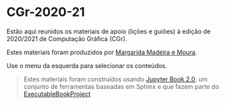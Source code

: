 # CGr-2020-21

Estão aqui reunidos os materiais de apoio (lições e guiões) à edição de 2020/2021 de Computação Gráfica (CGr).

Estes materiais foram produzidos por [Margarida Madeira e Moura](https://antigo.ualg.pt/pt/users/mmadeira).

Use o menu da esquerda para selecionar os conteúdos.

> Estes materiais foram construídos usando [Jupyter Book 2.0](https://beta.jupyterbook.org/intro.html), um conjunto de ferramentas baseadas em Sphinx e que fazem parte do [ExecutableBookProject](https://ebp.jupyterbook.org/en/latest/)
